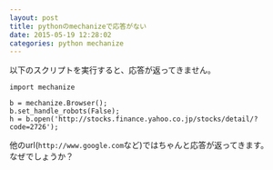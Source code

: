 ```yaml
---
layout: post
title: pythonのmechanizeで応答がない
date: 2015-05-19 12:28:02
categories: python mechanize
---
```

<p>以下のスクリプトを実行すると、応答が返ってきません。</p>

<pre><code>import mechanize

b = mechanize.Browser();
b.set_handle_robots(False);
h = b.open('http://stocks.finance.yahoo.co.jp/stocks/detail/?code=2726');
</code></pre>

<p>他のurl(<code>http://www.google.com</code>など)ではちゃんと応答が返ってきます。<br>
なぜでしょうか？</p>
